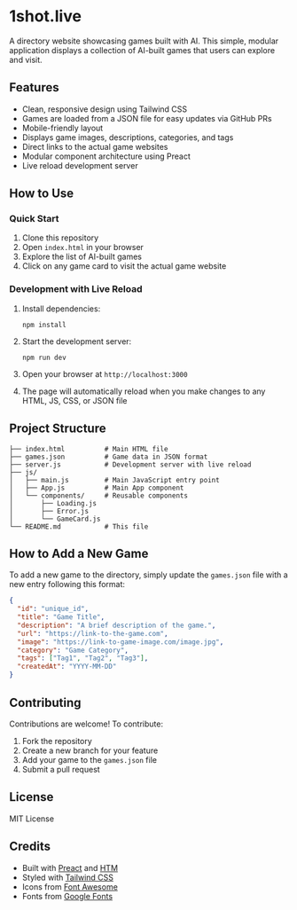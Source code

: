 # 1shot.live

A directory website showcasing games built with AI. This simple, modular application displays a collection of AI-built games that users can explore and visit.

## Features

- Clean, responsive design using Tailwind CSS
- Games are loaded from a JSON file for easy updates via GitHub PRs
- Mobile-friendly layout
- Displays game images, descriptions, categories, and tags
- Direct links to the actual game websites
- Modular component architecture using Preact
- Live reload development server

## How to Use

### Quick Start

1. Clone this repository
2. Open `index.html` in your browser
3. Explore the list of AI-built games
4. Click on any game card to visit the actual game website

### Development with Live Reload

1. Install dependencies:
   ```
   npm install
   ```

2. Start the development server:
   ```
   npm run dev
   ```

3. Open your browser at `http://localhost:3000`
4. The page will automatically reload when you make changes to any HTML, JS, CSS, or JSON file

## Project Structure

```
├── index.html          # Main HTML file
├── games.json          # Game data in JSON format
├── server.js           # Development server with live reload
├── js/
│   ├── main.js         # Main JavaScript entry point
│   ├── App.js          # Main App component
│   └── components/     # Reusable components
│       ├── Loading.js
│       ├── Error.js
│       └── GameCard.js
└── README.md           # This file
```

## How to Add a New Game

To add a new game to the directory, simply update the `games.json` file with a new entry following this format:

```json
{
  "id": "unique_id",
  "title": "Game Title",
  "description": "A brief description of the game.",
  "url": "https://link-to-the-game.com",
  "image": "https://link-to-game-image.com/image.jpg",
  "category": "Game Category",
  "tags": ["Tag1", "Tag2", "Tag3"],
  "createdAt": "YYYY-MM-DD"
}
```

## Contributing

Contributions are welcome! To contribute:

1. Fork the repository
2. Create a new branch for your feature
3. Add your game to the `games.json` file
4. Submit a pull request

## License

MIT License

## Credits

- Built with [Preact](https://preactjs.com/) and [HTM](https://github.com/developit/htm)
- Styled with [Tailwind CSS](https://tailwindcss.com/)
- Icons from [Font Awesome](https://fontawesome.com/)
- Fonts from [Google Fonts](https://fonts.google.com/) 

